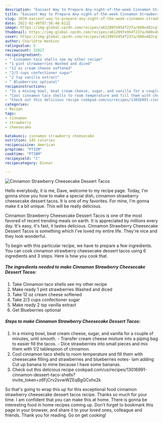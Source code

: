 ```yaml
---
description: "Easiest Way to Prepare Any-night-of-the-week Cinnamon Strawberry Cheesecake Dessert Tacos"
title: "Easiest Way to Prepare Any-night-of-the-week Cinnamon Strawberry Cheesecake Dessert Tacos"
slug: 1039-easiest-way-to-prepare-any-night-of-the-week-cinnamon-strawberry-cheesecake-dessert-tacos
date: 2021-02-08T07:56:40.611Z
image: https://img-global.cpcdn.com/recipes/a61209fe954f237a/680x482cq70/cinnamon-strawberry-cheesecake-dessert-tacos-recipe-main-photo.jpg
thumbnail: https://img-global.cpcdn.com/recipes/a61209fe954f237a/680x482cq70/cinnamon-strawberry-cheesecake-dessert-tacos-recipe-main-photo.jpg
cover: https://img-global.cpcdn.com/recipes/a61209fe954f237a/680x482cq70/cinnamon-strawberry-cheesecake-dessert-tacos-recipe-main-photo.jpg
author: Charlotte Watkins
ratingvalue: 5
reviewcount: 32827
recipeingredient:
- " Cinnamon taco shells see my other recipe"
- "1 pint strawberries Washed and diced"
- "12 oz cream cheese softened"
- "2/3 cups confectioner sugar"
- "2 tsp vanilla extract"
- " Blueberries optional"
recipeinstructions:
- "In a mixing bowl, beat cream cheese, sugar, and vanilla for a couple of minutes, until smooth.  Transfer cream cheese mixture into a piping bag to easier fill the tacos.  Dice strawberries into small pieces and mix them with 1/2 tablespoon of cinnamon."
- "Cool cinnamon taco shells to room temperature and fill them with cheesecake filling and strawberries and blueberries notes- Iam adding Cut up banana to mine because I have some bananas."
- "Check out this delicious recipe cookpad.com/us/recipes/13016991-cinnamon-dessert-taco-shells?invite_token=z6FjCrv2svwWZEqBgGCxhs2k"
categories:
- Recipe
tags:
- cinnamon
- strawberry
- cheesecake

katakunci: cinnamon strawberry cheesecake 
nutrition: 145 calories
recipecuisine: American
preptime: "PT32M"
cooktime: "PT38M"
recipeyield: "1"
recipecategory: Dinner

---
```



![Cinnamon Strawberry Cheesecake Dessert Tacos](https://img-global.cpcdn.com/recipes/a61209fe954f237a/680x482cq70/cinnamon-strawberry-cheesecake-dessert-tacos-recipe-main-photo.jpg)

Hello everybody, it is me, Dave, welcome to my recipe page. Today, I'm gonna show you how to make a special dish, cinnamon strawberry cheesecake dessert tacos. It is one of my favorites. For mine, I'm gonna make it a bit unique. This will be really delicious.



Cinnamon Strawberry Cheesecake Dessert Tacos is one of the most favored of recent trending meals on earth. It is appreciated by millions every day. It's easy, it's fast, it tastes delicious. Cinnamon Strawberry Cheesecake Dessert Tacos is something which I've loved my entire life. They're nice and they look wonderful.


To begin with this particular recipe, we have to prepare a few ingredients. You can cook cinnamon strawberry cheesecake dessert tacos using 6 ingredients and 3 steps. Here is how you cook that.

<!--inarticleads1-->

##### The ingredients needed to make Cinnamon Strawberry Cheesecake Dessert Tacos:

1. Take  Cinnamon taco shells see my other recipe
1. Make ready 1 pint strawberries Washed and diced
1. Take 12 oz cream cheese softened
1. Take 2/3 cups confectioner sugar
1. Make ready 2 tsp vanilla extract
1. Get  Blueberries optional




<!--inarticleads2-->

##### Steps to make Cinnamon Strawberry Cheesecake Dessert Tacos:

1. In a mixing bowl, beat cream cheese, sugar, and vanilla for a couple of minutes, until smooth.  - Transfer cream cheese mixture into a piping bag to easier fill the tacos.  - Dice strawberries into small pieces and mix them with 1/2 tablespoon of cinnamon.
1. Cool cinnamon taco shells to room temperature and fill them with cheesecake filling and strawberries and blueberries notes- Iam adding Cut up banana to mine because I have some bananas.
1. Check out this delicious recipe cookpad.com/us/recipes/13016991-cinnamon-dessert-taco-shells?invite_token=z6FjCrv2svwWZEqBgGCxhs2k




So that's going to wrap this up for this exceptional food cinnamon strawberry cheesecake dessert tacos recipe. Thanks so much for your time. I am confident that you can make this at home. There is gonna be interesting food in home recipes coming up. Don't forget to bookmark this page in your browser, and share it to your loved ones, colleague and friends. Thank you for reading. Go on get cooking!
